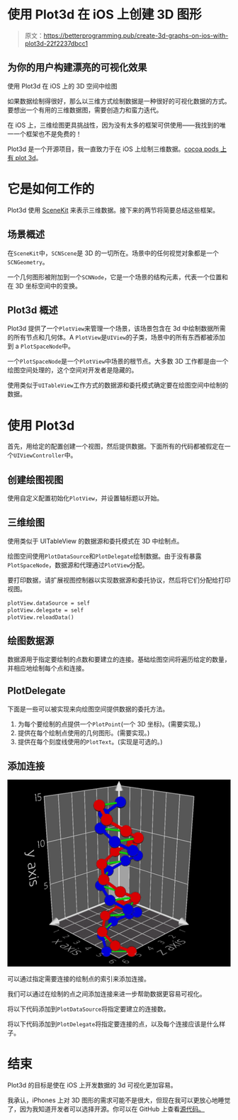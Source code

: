 # 使用 Plot3d 在 iOS 上创建 3D 图形

> 原文：<https://betterprogramming.pub/create-3d-graphs-on-ios-with-plot3d-22f2237dbcc1>

## 为你的用户构建漂亮的可视化效果

使用 Plot3d 在 iOS 上的 3D 空间中绘图

如果数据绘制得很好，那么以三维方式绘制数据是一种很好的可视化数据的方式。要想出一个有用的三维数据图，需要创造力和蛮力迭代。

在 iOS 上，三维绘图更具挑战性，因为没有太多的框架可供使用——我找到的唯一一个框架也不是免费的！

Plot3d 是一个开源项目，我一直致力于在 iOS 上绘制三维数据。[cocoa pods 上有 plot 3d](https://cocoapods.org/pods/Plot3d)。

# 它是如何工作的

Plot3d 使用 [SceneKit](https://developer.apple.com/documentation/scenekit) 来表示三维数据。接下来的两节将简要总结这些框架。

## **场景概述**

在`SceneKit`中，`SCNScene`是 3D 的一切所在。场景中的任何视觉对象都是一个`SCNGeometry`。

一个几何图形被附加到一个`SCNNode`，它是一个场景的结构元素，代表一个位置和在 3D 坐标空间中的变换。

## **Plot3d 概述**

Plot3d 提供了一个`PlotView`来管理一个场景，该场景包含在 3d 中绘制数据所需的所有节点和几何体。A `PlotView`是`UIView`的子类，场景中的所有东西都被添加到 a `PlotSpaceNode`中。

一个`PlotSpaceNode`是一个`PlotView`中场景的根节点。大多数 3D 工作都是由一个绘图空间处理的，这个空间对开发者是隐藏的。

使用类似于`UITableView`工作方式的数据源和委托模式确定要在绘图空间中绘制的数据。

# 使用 Plot3d

首先，用给定的配置创建一个视图，然后提供数据。下面所有的代码都被假定在一个`UIViewController`中。

## **创建绘图视图**

使用自定义配置初始化`PlotView`，并设置轴标题以开始。

## 三维绘图

使用类似于 UITableView 的数据源和委托模式在 3D 中绘制点。

绘图空间使用`PlotDataSource`和`PlotDelegate`绘制数据。由于没有暴露`PlotSpaceNode`，数据源和代理通过`PlotView`分配。

要打印数据，请扩展视图控制器以实现数据源和委托协议，然后将它们分配给打印视图。

```
plotView.dataSource = self
plotView.delegate = self
plotView.reloadData()
```

## **绘图数据源**

数据源用于指定要绘制的点数和要建立的连接。基础绘图空间将遍历给定的数量，并相应地绘制每个点和连接。

## **PlotDelegate**

下面是一些可以被实现来向绘图空间提供数据的委托方法。

1.  为每个要绘制的点提供一个`PlotPoint`(一个 3D 坐标)。(需要实现。)
2.  提供在每个绘制点使用的几何图形。(需要实现。)
3.  提供在每个刻度线使用的`PlotText`。(实现是可选的。)

## **添加连接**

![](img/ace903bfe24d0cedfb67c13c42ff431f.png)

可以通过指定需要连接的绘制点的索引来添加连接。

我们可以通过在绘制的点之间添加连接来进一步帮助数据更容易可视化。

将以下代码添加到`PlotDataSource`将指定要建立的连接数。

将以下代码添加到`PlotDelegate`将指定要连接的点，以及每个连接应该是什么样子。

# 结束

Plot3d 的目标是使在 iOS 上开发数据的 3d 可视化更加容易。

我承认，iPhones 上对 3D 图形的需求可能不是很大，但现在我可以更放心地睡觉了，因为我知道开发者可以选择开源。你可以在 GitHub 上查看[源代码。](https://github.com/stokatyan/Plot3D)